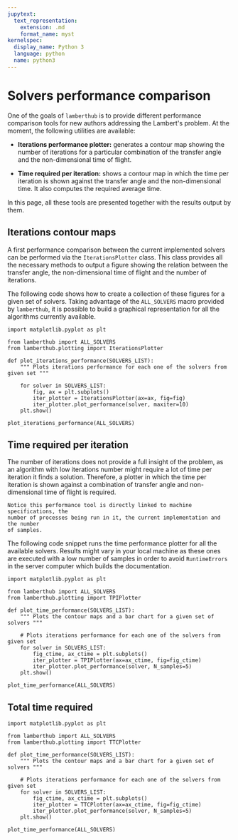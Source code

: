 ```yaml
---
jupytext:
  text_representation:
    extension: .md
    format_name: myst
kernelspec:
  display_name: Python 3
  language: python
  name: python3
---
```


# Solvers performance comparison

One of the goals of `lamberthub` is to provide different performance comparison
tools for new authors addressing the Lambert's problem. At the moment, the
following utilities are available:

* **Iterations performance plotter:** generates a contour map showing the number of
  iterations for a particular combination of the transfer angle and the
  non-dimensional time of flight.

* **Time required per iteration:** shows a contour map in which the time per
  iteration is shown against the transfer angle and the non-dimensional time. It
  also computes the required average time. 

In this page, all these tools are presented together with the results output by
them.

## Iterations contour maps

A first performance comparison between the current implemented solvers can be
performed via the `IterationsPlotter` class. This class provides all the
necessary methods to output a figure showing the relation between the transfer
angle, the non-dimensional time of flight and the number of iterations.

The following code shows how to create a collection of these figures for a given
set of solvers. Taking advantage of the `ALL_SOLVERS` macro provided by
`lamberthub`, it is possible to build a graphical representation for all the
algorithms currently available.

```{code-cell}
import matplotlib.pyplot as plt

from lamberthub import ALL_SOLVERS
from lamberthub.plotting import IterationsPlotter

def plot_iterations_performance(SOLVERS_LIST):
    """ Plots iterations performance for each one of the solvers from given set """

    for solver in SOLVERS_LIST:
        fig, ax = plt.subplots()
        iter_plotter = IterationsPlotter(ax=ax, fig=fig)
        iter_plotter.plot_performance(solver, maxiter=10)
    plt.show()

plot_iterations_performance(ALL_SOLVERS)
```

## Time required per iteration

The number of iterations does not provide a full insight of the problem, as an
algorithm with low iterations number might require a lot of time per iteration
it finds a solution. Therefore, a plotter in which the time per iteration is
shown against a combination of transfer angle and non-dimensional time of
flight is required.

```{note}
Notice this performance tool is directly linked to machine specifications, the
number of processes being run in it, the current implementation and the number
of samples.
```

The following code snippet runs the time performance plotter for all the
available solvers. Results might vary in your local machine as these ones are
executed with a low number of samples in order to avoid `RuntimeErrors` in the
server computer which builds the documentation. 

```{code-cell}
import matplotlib.pyplot as plt

from lamberthub import ALL_SOLVERS
from lamberthub.plotting import TPIPlotter

def plot_time_performance(SOLVERS_LIST):
    """ Plots the contour maps and a bar chart for a given set of solvers """

    # Plots iterations performance for each one of the solvers from given set
    for solver in SOLVERS_LIST:
        fig_ctime, ax_ctime = plt.subplots()
        iter_plotter = TPIPlotter(ax=ax_ctime, fig=fig_ctime)
        iter_plotter.plot_performance(solver, N_samples=5)
    plt.show()

plot_time_performance(ALL_SOLVERS)
```

## Total time required

```{code-cell}
import matplotlib.pyplot as plt

from lamberthub import ALL_SOLVERS
from lamberthub.plotting import TTCPlotter

def plot_time_performance(SOLVERS_LIST):
    """ Plots the contour maps and a bar chart for a given set of solvers """

    # Plots iterations performance for each one of the solvers from given set
    for solver in SOLVERS_LIST:
        fig_ctime, ax_ctime = plt.subplots()
        iter_plotter = TTCPlotter(ax=ax_ctime, fig=fig_ctime)
        iter_plotter.plot_performance(solver, N_samples=5)
    plt.show()

plot_time_performance(ALL_SOLVERS)
```
